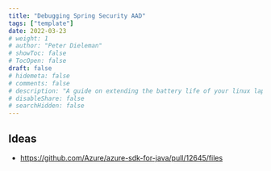 ```yaml
---
title: "Debugging Spring Security AAD"
tags: ["template"]
date: 2022-03-23
# weight: 1
# author: "Peter Dieleman"
# showToc: false
# TocOpen: false
draft: false
# hidemeta: false
# comments: false
# description: "A guide on extending the battery life of your linux laptop"
# disableShare: false
# searchHidden: false
---
```


## Ideas

- <https://github.com/Azure/azure-sdk-for-java/pull/12645/files>
